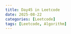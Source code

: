 ```yaml
---
title: Day45 in Leetcode
date: 2025-08-22
categories: [Leetcode]
tags: [Leetcode, Algorithm]
---
```

